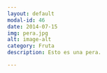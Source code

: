 ```yaml
---
layout: default
modal-id: 46
date: 2014-07-15
img: pera.jpg
alt: image-alt
category: Fruta
description: Esto es una pera.

---
```

